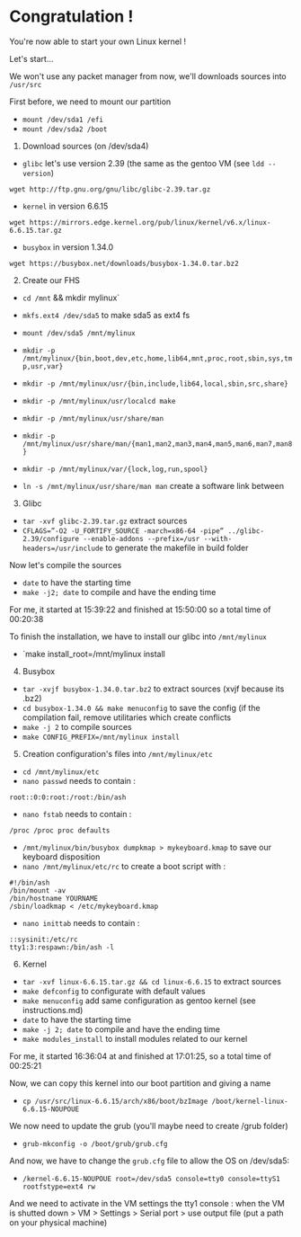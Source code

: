 # Congratulation !

You're now able to start your own Linux kernel !

Let's start...

We won't use any packet manager from now, we'll downloads sources into `/usr/src`

First before, we need to mount our partition

* `mount /dev/sda1 /efi`
* `mount /dev/sda2 /boot`

1) Download sources (on /dev/sda4)

* `glibc` let's use version 2.39 (the same as the gentoo VM (see `ldd --version`) 
```
wget http://ftp.gnu.org/gnu/libc/glibc-2.39.tar.gz
```

* `kernel` in version 6.6.15
```
wget https://mirrors.edge.kernel.org/pub/linux/kernel/v6.x/linux-6.6.15.tar.gz
```

* `busybox` in version 1.34.0
```
wget https://busybox.net/downloads/busybox-1.34.0.tar.bz2
```

2) Create our FHS

* `cd /mnt` && mkdir mylinux`
* `mkfs.ext4 /dev/sda5` to make sda5 as ext4 fs
* `mount /dev/sda5 /mnt/mylinux`

* `mkdir -p /mnt/mylinux/{bin,boot,dev,etc,home,lib64,mnt,proc,root,sbin,sys,tmp,usr,var}`
* `mkdir -p /mnt/mylinux/usr/{bin,include,lib64,local,sbin,src,share}`
* `mkdir -p /mnt/mylinux/usr/localcd make`
* `mkdir -p /mnt/mylinux/usr/share/man`
* `mkdir -p /mnt/mylinux/usr/share/man/{man1,man2,man3,man4,man5,man6,man7,man8}`
* `mkdir -p /mnt/mylinux/var/{lock,log,run,spool}`

* `ln -s /mnt/mylinux/usr/share/man man` create a software link between

3) Glibc

* `tar -xvf glibc-2.39.tar.gz` extract sources
* `CFLAGS=”-O2 -U_FORTIFY_SOURCE -march=x86-64 -pipe” ../glibc-2.39/configure --enable-addons --prefix=/usr --with-headers=/usr/include` to generate the makefile in build folder

Now let's compile the sources 
* `date` to have the starting time
* `make -j2; date` to compile and have the ending time

For me, it started at 15:39:22 and finished at 15:50:00 so a total time of 00:20:38

To finish the installation, we have to install our glibc into `/mnt/mylinux`

* `make install_root=/mnt/mylinux install


4) Busybox

* `tar -xvjf busybox-1.34.0.tar.bz2` to extract sources (xvjf because its .bz2)
* `cd busybox-1.34.0 && make menuconfig` to save the config (if the compilation fail, remove utilitaries which create conflicts
* `make -j 2` to compile sources
* `make CONFIG_PREFIX=/mnt/mylinux install`

5) Creation configuration's files into `/mnt/mylinux/etc`

* `cd /mnt/mylinux/etc`
* `nano passwd` needs to contain : 
```
root::0:0:root:/root:/bin/ash
```
* `nano fstab` needs to contain :
```
/proc /proc proc defaults
```
* `/mnt/mylinux/bin/busybox dumpkmap > mykeyboard.kmap` to save our keyboard disposition
* `nano /mnt/mylinux/etc/rc` to create a boot script with : 
```
#!/bin/ash
/bin/mount -av
/bin/hostname YOURNAME
/sbin/loadkmap < /etc/mykeyboard.kmap
```

* `nano inittab` needs to contain :
```
::sysinit:/etc/rc
tty1:3:respawn:/bin/ash -l
```

6) Kernel

* `tar -xvf linux-6.6.15.tar.gz && cd linux-6.6.15` to extract sources
* `make defconfig` to configurate with default values
* `make menuconfig` add same configuration as gentoo kernel (see instructions.md)
* `date` to have the starting time
* `make -j 2; date` to compile and have the ending time
* `make modules_install` to install modules related to our kernel

For me, it started 16:36:04 at and finished at 17:01:25, so a total time of 00:25:21


Now, we can copy this kernel into our boot partition and giving a name

* `cp /usr/src/linux-6.6.15/arch/x86/boot/bzImage /boot/kernel-linux-6.6.15-NOUPOUE`

We now need to update the grub (you'll maybe need to create /grub folder)

* `grub-mkconfig -o /boot/grub/grub.cfg`

And now, we have to change the `grub.cfg` file to allow the OS on /dev/sda5:

* `/kernel-6.6.15-NOUPOUE root=/dev/sda5 console=tty0 console=ttyS1 rootfstype=ext4 rw`

And we need to activate in the VM settings the tty1 console : when the VM is shutted down > VM > Settings > Serial port > use output file (put a path on your physical machine)
